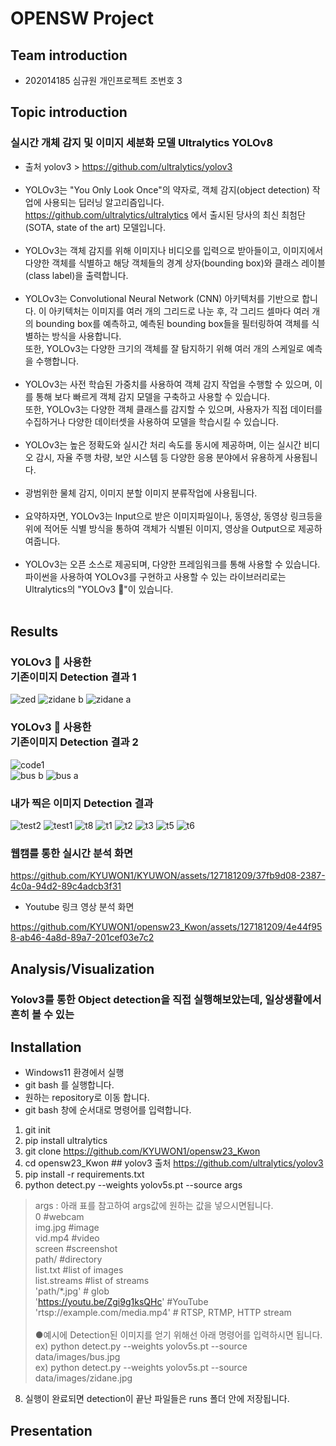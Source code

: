 # OPENSW Project
## Team introduction
* 202014185 심규원 개인프로젝트 조번호 3 
## Topic introduction
### 실시간 개체 감지 및 이미지 세분화 모델 Ultralytics YOLOv8
* 출처 yolov3 > https://github.com/ultralytics/yolov3<br/><br/>
* YOLOv3는 "You Only Look Once"의 약자로, 객체 감지(object detection) 작업에 사용되는 딥러닝 알고리즘입니다.<br/> https://github.com/ultralytics/ultralytics 에서 출시된 당사의 최신 최첨단(SOTA, state of the art) 모델입니다.<br/><br/>
* YOLOv3는 객체 감지를 위해 이미지나 비디오를 입력으로 받아들이고, 이미지에서 다양한 객체를 식별하고 해당 객체들의 경계 상자(bounding box)와 클래스 레이블(class label)을 출력합니다.<br/><br/>
* YOLOv3는 Convolutional Neural Network (CNN) 아키텍처를 기반으로 합니다. 이 아키텍처는 이미지를 여러 개의 그리드로 나눈 후, 각 그리드 셀마다 여러 개의 bounding box를 예측하고, 예측된 bounding box들을 필터링하여 객체를 식별하는 방식을 사용합니다.<br/> 또한, YOLOv3는 다양한 크기의 객체를 잘 탐지하기 위해 여러 개의 스케일로 예측을 수행합니다.<br/><br/>
* YOLOv3는 사전 학습된 가중치를 사용하여 객체 감지 작업을 수행할 수 있으며, 이를 통해 보다 빠르게 객체 감지 모델을 구축하고 사용할 수 있습니다.<br/> 또한, YOLOv3는 다양한 객체 클래스를 감지할 수 있으며, 사용자가 직접 데이터를 수집하거나 다양한 데이터셋을 사용하여 모델을 학습시킬 수 있습니다.<br/><br/>
* YOLOv3는 높은 정확도와 실시간 처리 속도를 동시에 제공하며, 이는 실시간 비디오 감시, 자율 주행 차량, 보안 시스템 등 다양한 응용 분야에서 유용하게 사용됩니다.<br/><br/>
* 광범위한 물체 감지, 이미지 분할 이미지 분류작업에 사용됩니다.<br/><br/>
* 요약하자면, YOLOv3는 Input으로 받은 이미지파일이나, 동영상, 동영상 링크등을 위에 적어둔 식별 방식을 통하여 객체가 식별된 이미지, 영상을 Output으로 제공하여줍니다. <br/><br/> 
* YOLOv3는 오픈 소스로 제공되며, 다양한 프레임워크를 통해 사용할 수 있습니다.<br/> 파이썬을 사용하여 YOLOv3를 구현하고 사용할 수 있는 라이브러리로는 Ultralytics의 "YOLOv3 🚀"이 있습니다.<br/><br/>
## Results

### YOLOv3 🚀 사용한 <br/>기존이미지 Detection 결과 1


![zed](https://github.com/KYUWON1/opensw23_Kwon/assets/127181209/4ca9919a-d7d3-49d7-9554-d21a74045035)
![zidane b](https://github.com/KYUWON1/opensw23_Kwon/assets/127181209/e4e24737-d862-4ef5-a96a-eaa5291582c0)
![zidane a](https://github.com/KYUWON1/opensw23_Kwon/assets/127181209/1ed40dbc-40d0-440d-a63f-5b4004670c80)
### YOLOv3 🚀 사용한 <br/>기존이미지 Detection 결과 2


![code1](https://github.com/KYUWON1/opensw23_Kwon/assets/127181209/0e634bc9-c379-4c70-8dc2-be81c5abd684)<br/>
![bus b](https://github.com/KYUWON1/opensw23_Kwon/assets/127181209/7b68e431-2585-4fa8-ac72-2f287b73fa4b)
![bus a](https://github.com/KYUWON1/opensw23_Kwon/assets/127181209/e3a8f334-75ea-42bd-962b-d7324312859e)

### 내가 찍은 이미지 Detection 결과


![test2](https://github.com/KYUWON1/opensw23_Kwon/assets/127181209/56adcf89-01c9-4cea-965f-095ff824be8e) 
![test1](https://github.com/KYUWON1/opensw23_Kwon/assets/127181209/9d6749d2-9ac1-4692-ad9b-431a2403f833)
![t8](https://github.com/KYUWON1/helloopensw/assets/127181209/96667b66-5e70-4e9a-808b-a0c676d427fc)
![t1](https://github.com/KYUWON1/helloopensw/assets/127181209/7ed2eac7-c7cb-4ede-bcd2-de5d51b49666)
![t2](https://github.com/KYUWON1/helloopensw/assets/127181209/fc682a60-30b4-42d5-9790-fa2fb8ed1f68)
![t3](https://github.com/KYUWON1/helloopensw/assets/127181209/a0741959-de0b-4153-b4e3-5f0f8321353b)
![t5](https://github.com/KYUWON1/helloopensw/assets/127181209/c738f154-429c-4738-91aa-85442c712cbb)
![t6](https://github.com/KYUWON1/helloopensw/assets/127181209/ab72a130-4938-4252-8421-cdacfb49e863)

### 웹캠를 통한 실시간 분석 화면


https://github.com/KYUWON1/KYUWON/assets/127181209/37fb9d08-2387-4c0a-94d2-89c4adcb3f31
* Youtube 링크 영상 분석 화면 


https://github.com/KYUWON1/opensw23_Kwon/assets/127181209/4e44f958-ab46-4a8d-89a7-201cef03e7c2


## Analysis/Visualization
### Yolov3를 통한 Object detection을 직접 실행해보았는데, 일상생활에서 흔히 볼 수 있는
## Installation
* Windows11 환경에서 실행
* git bash 를 실행합니다.
* 원하는 repository로 이동 합니다. 
* git bash 창에 순서대로 명령어를 입력합니다.
1. git init
2. pip install ultralytics
3. git clone https://github.com/KYUWON1/opensw23_Kwon 
4. cd opensw23_Kwon  ## yolov3 출처 https://github.com/ultralytics/yolov3
5. pip install -r requirements.txt
6. python detect.py --weights yolov5s.pt --source args<br/>
>   args : 아래 표를 참고하여 args값에 원하는 값을 넣으시면됩니다.<br/> 
>   0                               #webcam<br/>
>   img.jpg                         #image<br/>
>   vid.mp4                         #video<br/>
>   screen                          #screenshot<br/>
>   path/                           #directory<br/>
>   list.txt                        #list of images<br/>
>   list.streams                    #list of streams<br/>
>   'path/*.jpg'                    # glob<br/>
>   'https://youtu.be/Zgi9g1ksQHc'  #YouTube<br/>
>   'rtsp://example.com/media.mp4'  # RTSP, RTMP, HTTP stream<br/><br/>
>   ●예시에 Detection된 이미지를 얻기 위해선 아래 명령어를 입력하시면 됩니다.<br/>
>   ex)  python detect.py --weights yolov5s.pt --source data/images/bus.jpg<br/>
>   ex)  python detect.py --weights yolov5s.pt --source data/images/zidane.jpg<br/>
8. 실행이 완료되면 detection이 끝난 파일들은 runs 폴더 안에 저장됩니다.
## Presentation

